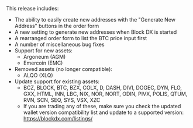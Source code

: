 This release includes:

* The ability to easily create new addresses with the "Generate New Address" buttons in the order form
* A new setting to generate new addresses when Block DX is started
* A rearranged order form to list the BTC price input first
* A number of miscellaneous bug fixes
* Support for new assets:
    * Argoneum (AGM)
    * Emercoin (EMC)
* Removed assets (no longer compatible):
    * ALQO (XLQ)
* Update support for existing assets:
    * BCZ, BLOCK, BTC, BZX, COLX, D, DASH, DIVI, DOGEC, DYN, FLO, GXX, HTML, INN, LBC, NIX, NOR, NORT, ODIN, PIVX, POLIS, QTUM, RVN, SCN, SEQ, SYS, VSX, XZC
    * If you are trading any of these, make sure you check the updated wallet version compatibility list and update to a supported version: https://blockdx.com/listings/